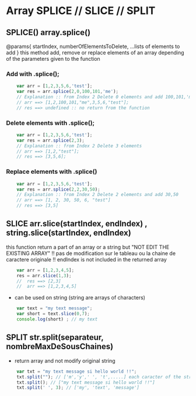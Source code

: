 # Array  SPLICE // SLICE // SPLIT

## SPLICE() array.splice()
@params{ 
    startIndex,
    numberOfElementsToDelete,
    ...lists of elements to add
}
this method add, remove or replace elements of an array depending of the parameters given to the function
### Add with .splice();
```js
    var arr = [1,2,3,5,6,'test'];
    var res = arr.splice(2,0,100,101,'me');
    // Explanation :: from Index 2 Delete 0 elements and add 100,101,'me'
    // arr ==> [1,2,100,101,"me",3,5,6,"test"];
    // res ==> undefined :: no return from the function
```

### Delete elements with .splice();
```js
    var arr = [1,2,3,5,6,'test'];
    var res = arr.splice(2,3);
    // Explanation :: from Index 2 Delete 3 elements 
    // arr ==> [1,2,"test"];
    // res ==> [3,5,6];
```

### Replace elements with .splice()
```js
    var arr = [1,2,3,5,6,'test'];
    var res = arr.splice(2,2,30,50);
    // Explanation :: from Index 2 Delete 2 elements and add 30,50 
    // arr ==> [1, 2, 30, 50, 6, "test"]
    // res ==> [3,5]
```

## SLICE arr.slice(startIndex, endIndex) , string.slice(startIndex, endIndex)
this function return a part of an array or a string but "NOT EDIT THE EXISTING ARRAY"
!! pas de modification sur le tableau ou la chaine de caractere originale
!! endIndex is not included in the returned array
```js
    var arr = [1,2,3,4,5];
    res = arr.slice(1,3);
    //  res ==> [2,3]
    //  arr ==> [1,2,3,4,5]
```
- can be used on string (string are arrays of characters)
```js
    var text = "my text message";
    var short = text.slice(0,7); 
    console.log(short) ; // my text
```

## SPLIT  str.split(separateur, nombreMaxDeSousChaines)
- return array and not modify original string
```js
    var txt = "my text message si hello world !!";
    txt.split(""); // ['m','y',' ', 't',.....] each caracter of the string
    txt.split(); // ["my text message si hello world !!"]
    txt.split(' ', 3); // ['my', 'text', 'message']
```